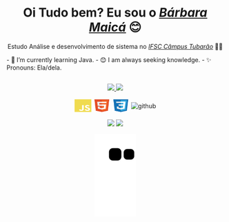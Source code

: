 
<div>
  <h1 align="center">Oi Tudo bem? Eu sou o <a href="https://www.linkedin.com/in/barbaramaica/"><i>Bárbara Maicá</i></a> 😊</h1>
  <p align="center">Estudo Análise e desenvolvimento de sistema no <a href="https://www.ifsc.edu.br/web/campus-tubarao/"><i>IFSC Câmpus Tubarão</i></a> 👨‍🎓</p>
  
   <td> - 🌱 I’m currently learning Java.</td>
   <td> - 😊 I am always seeking knowledge.</td>
   <td> - ✨ Pronouns: Ela/dela.</td>
     
</div>

##

<!-- <h1 align="center"> 
  Trybe
</h1>

<p align="center"><i>"A Trybe é uma escola do futuro para qualquer pessoa que deseja construir uma carreira de sucesso em tecnologia. Como estudante a pessoa ainda tem a opção de pagar os estudos apenas quando estiver formada e com um bom trabalho."</i></p> -->

<div align="center">
  <a href="https://github.com/BarbaraM1">
    <img height="150em" src="https://github-readme-stats.vercel.app/api?username=duribeiro&count_private=true&include_all_commits=true&show_icons=true&theme=dracula&hide_border=false&show_owner=true"/>
    <img height="150em" src="https://github-readme-stats.vercel.app/api/top-langs/?username=duribeiro&theme=dracula&hide_border=false&&layout=compact"/>
  </a>
</div>

<div align="center" valign="top"><br>
  
  <img align="center" alt="Js" height="30" width="40" src="https://raw.githubusercontent.com/devicons/devicon/master/icons/javascript/javascript-plain.svg">
  <img align="center" alt="HTML" height="30" width="40" src="https://raw.githubusercontent.com/devicons/devicon/master/icons/html5/html5-original.svg">
  <img align="center" alt="CSS" height="30" width="40" src="https://raw.githubusercontent.com/devicons/devicon/master/icons/css3/css3-original.svg">
  <img align="center" alt="github" height="35" width="35" src="/assets/GitHub.png">
</div><br>

<div align="center">
  <a href="https://www.linkedin.com/in/b%C3%A1rbara-maic%C3%A1-072054169/" target="_blank"><img src="https://img.shields.io/badge/-LinkedIn-%230077B5?style=for-the-badge&logo=linkedin&logoColor=white" target="_blank"></a> 
  <a href="mailto:barbaragmaica@gmail.com"><img src="https://img.shields.io/badge/-Gmail-%23333?style=for-the-badge&logo=gmail&logoColor=white" target="_blank"></a>
</div>

<div align="center">
  
  ![Snake animation](https://github.com/BarbaraM1/BarbaraM1/blob/output/github-contribution-grid-snake.svg)
  
</div>




